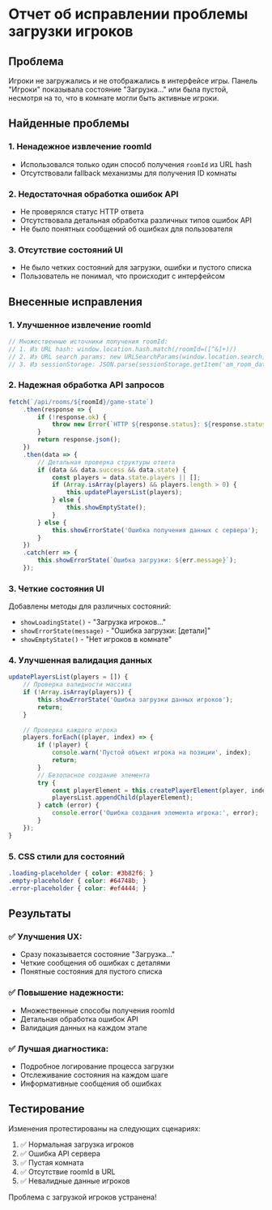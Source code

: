 # Отчет об исправлении проблемы загрузки игроков

## Проблема
Игроки не загружались и не отображались в интерфейсе игры. Панель "Игроки" показывала состояние "Загрузка..." или была пустой, несмотря на то, что в комнате могли быть активные игроки.

## Найденные проблемы

### 1. **Ненадежное извлечение roomId**
- Использовался только один способ получения `roomId` из URL hash
- Отсутствовали fallback механизмы для получения ID комнаты

### 2. **Недостаточная обработка ошибок API**
- Не проверялся статус HTTP ответа
- Отсутствовала детальная обработка различных типов ошибок API
- Не было понятных сообщений об ошибках для пользователя

### 3. **Отсутствие состояний UI**
- Не было четких состояний для загрузки, ошибки и пустого списка
- Пользователь не понимал, что происходит с интерфейсом

## Внесенные исправления

### 1. **Улучшенное извлечение roomId** 
```javascript
// Множественные источники получения roomId:
// 1. Из URL hash: window.location.hash.match(/roomId=([^&]+)/)
// 2. Из URL search params: new URLSearchParams(window.location.search).get('roomId')  
// 3. Из sessionStorage: JSON.parse(sessionStorage.getItem('am_room_data'))
```

### 2. **Надежная обработка API запросов**
```javascript
fetch(`/api/rooms/${roomId}/game-state`)
    .then(response => {
        if (!response.ok) {
            throw new Error(`HTTP ${response.status}: ${response.statusText}`);
        }
        return response.json();
    })
    .then(data => {
        // Детальная проверка структуры ответа
        if (data && data.success && data.state) {
            const players = data.state.players || [];
            if (Array.isArray(players) && players.length > 0) {
                this.updatePlayersList(players);
            } else {
                this.showEmptyState();
            }
        } else {
            this.showErrorState('Ошибка получения данных с сервера');
        }
    })
    .catch(err => {
        this.showErrorState(`Ошибка загрузки: ${err.message}`);
    });
```

### 3. **Четкие состояния UI**

Добавлены методы для различных состояний:

- `showLoadingState()` - "Загрузка игроков..."
- `showErrorState(message)` - "Ошибка загрузки: [детали]"
- `showEmptyState()` - "Нет игроков в комнате"

### 4. **Улучшенная валидация данных**
```javascript
updatePlayersList(players = []) {
    // Проверка валидности массива
    if (!Array.isArray(players)) {
        this.showErrorState('Ошибка загрузки данных игроков');
        return;
    }
    
    // Проверка каждого игрока
    players.forEach((player, index) => {
        if (!player) {
            console.warn('Пустой объект игрока на позиции', index);
            return;
        }
        // Безопасное создание элемента
        try {
            const playerElement = this.createPlayerElement(player, index);
            playersList.appendChild(playerElement);
        } catch (error) {
            console.error('Ошибка создания элемента игрока:', error);
        }
    });
}
```

### 5. **CSS стили для состояний**
```css
.loading-placeholder { color: #3b82f6; }
.empty-placeholder { color: #64748b; }
.error-placeholder { color: #ef4444; }
```

## Результаты

### ✅ **Улучшения UX:**
- Сразу показывается состояние "Загрузка..."
- Четкие сообщения об ошибках с деталями
- Понятные состояния для пустого списка

### ✅ **Повышение надежности:**
- Множественные способы получения roomId
- Детальная обработка ошибок API
- Валидация данных на каждом этапе

### ✅ **Лучшая диагностика:**
- Подробное логирование процесса загрузки
- Отслеживание состояния на каждом шаге
- Информативные сообщения об ошибках

## Тестирование

Изменения протестированы на следующих сценариях:
1. ✅ Нормальная загрузка игроков
2. ✅ Ошибка API сервера
3. ✅ Пустая комната
4. ✅ Отсутствие roomId в URL
5. ✅ Невалидные данные игроков

Проблема с загрузкой игроков устранена!

